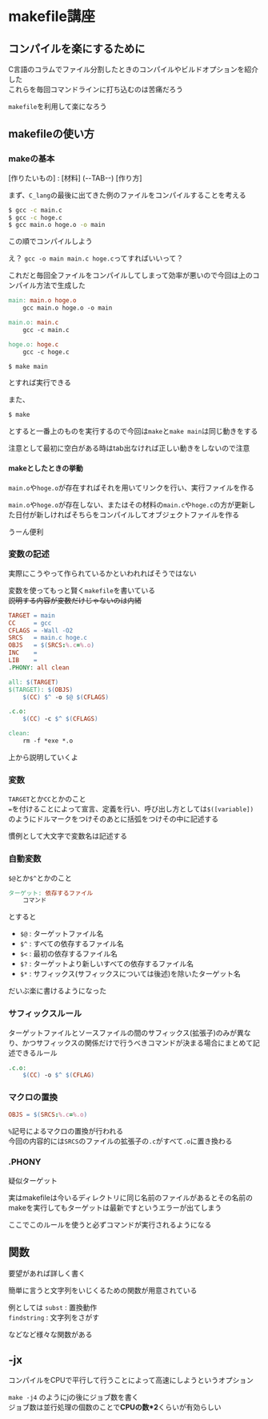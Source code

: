 # makefile講座

## コンパイルを楽にするために

C言語のコラムでファイル分割したときのコンパイルやビルドオプションを紹介した  
これらを毎回コマンドラインに打ち込むのは苦痛だろう

`makefile`を利用して楽になろう

## makefileの使い方

### makeの基本

[作りたいもの] : [材料]
(--TAB--) [作り方]

まず、`C_lang`の最後に出てきた例のファイルをコンパイルすることを考える

```sh
$ gcc -c main.c
$ gcc -c hoge.c
$ gcc main.o hoge.o -o main 
```

この順でコンパイルしよう

え？ `gcc -o main main.c hoge.c`ってすればいいって？

これだと毎回全ファイルをコンパイルしてしまって効率が悪いので今回は上のコンパイル方法で生成した

```makefile
main: main.o hoge.o
    gcc main.o hoge.o -o main

main.o: main.c
    gcc -c main.c

hoge.o: hoge.c
    gcc -c hoge.c
```

```sh
$ make main
```

とすれば実行できる

また、

```sh
$ make
```

とすると一番上のものを実行するので今回は`make`と`make main`は同じ動きをする

注意として最初に空白がある時はtab出なければ正しい動きをしないので注意

#### makeとしたときの挙動

`main.o`や`hoge.o`が存在すればそれを用いてリンクを行い、実行ファイルを作る

`main.o`や`hoge.o`が存在しない、またはその材料の`main.c`や`hoge.c`の方が更新した日付が新しければそちらをコンパイルしてオブジェクトファイルを作る

うーん便利

### 変数の記述

実際にこうやって作られているかといわれればそうではない

変数を使ってもっと賢く`makefile`を書いている  
~~説明する内容が変数だけじゃないのは内緒~~

```makefile
TARGET = main
CC     = gcc
CFLAGS = -Wall -O2
SRCS   = main.c hoge.c
OBJS   = $(SRCS:%.c=%.o)
INC    = 
LIB    = 
.PHONY: all clean

all: $(TARGET)
$(TARGET): $(OBJS)
    $(CC) $^ -o $@ $(CFLAGS)

.c.o:
    $(CC) -c $^ $(CFLAGS)

clean:
    rm -f *exe *.o
```

上から説明していくよ

### 変数

`TARGET`とか`CC`とかのこと  
`=`を付けることによって宣言、定義を行い、呼び出し方としては`$([variable])`のようにドルマークをつけそのあとに括弧をつけその中に記述する

慣例として大文字で変数名は記述する

### 自動変数

`$@`とか`$^`とかのこと  

```makefile
ターゲット: 依存するファイル
    コマンド
```

とすると

- `$@` : ターゲットファイル名
- `$^` : すべての依存するファイル名
- `$<` : 最初の依存するファイル名
- `$?` : ターゲットより新しいすべての依存するファイル名
- `$*` : サフィックス(サフィックスについては後述)を除いたターゲット名

だいぶ楽に書けるようになった

### サフィックスルール

ターゲットファイルとソースファイルの間のサフィックス(拡張子)のみが異なり、かつサフィックスの関係だけで行うべきコマンドが決まる場合にまとめて記述できるルール

```makefile
.c.o: 
    $(CC) -o $^ $(CFLAG)
```

### マクロの置換

```makefile
OBJS = $(SRCS:%.c=%.o)
```

`%`記号によるマクロの置換が行われる  
今回の内容的には`SRCS`のファイルの拡張子の`.c`がすべて`.o`に置き換わる

### .PHONY

疑似ターゲット

実はmakefileは今いるディレクトリに同じ名前のファイルがあるとその名前のmakeを実行してもターゲットは最新ですというエラーが出てしまう

ここでこのルールを使うと必ずコマンドが実行されるようになる

## 関数

要望があれば詳しく書く

簡単に言うと文字列をいじくるための関数が用意されている

例としては
`subst`      : 置換動作  
`findstring` : 文字列をさがす

などなど様々な関数がある

## -jx

コンパイルをCPUで平行して行うことによって高速にしようというオプション

`make -j4` のようにjの後にジョブ数を書く  
ジョブ数は並行処理の個数のことで**CPUの数*2**くらいが有効らしい
